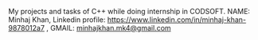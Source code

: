 My projects and tasks of C++ while doing internship in CODSOFT.
NAME: Minhaj Khan,
Linkedin profile: https://www.linkedin.com/in/minhaj-khan-9878012a7 ,
GMAIL: minhajkhan.mk4@gmail.com
